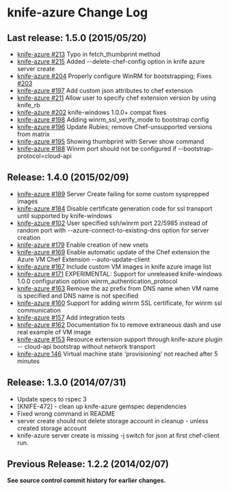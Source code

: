 # knife-azure Change Log

## Last release: 1.5.0 (2015/05/20)
* [knife-azure #213](https://github.com/chef/knife-azure/pull/213) Typo in fetch_thumbprint method
* [knife-azure #215](https://github.com/chef/knife-azure/pull/215) Added --delete-chef-config option in knife azure server create
* [knife-azure #204](https://github.com/chef/knife-azure/pull/204) Properly configure WinRM for bootstrapping; Fixes [#203](https://github.com/chef/knife-azure/pull/203)
* [knife-azure #197](https://github.com/chef/knife-azure/pull/197) Add custom json attributes to chef extension
* [knife-azure #211](https://github.com/chef/knife-azure/pull/211) Allow user to specify chef extension version by using knife_rb
* [knife-azure #202](https://github.com/chef/knife-azure/pull/202) knife-windows 1.0.0+ compat fixes
* [knife-azure #198](https://github.com/chef/knife-azure/pull/198) Adding winrm_ssl_verify_mode to bootstrap config
* [knife-azure #196](https://github.com/chef/knife-azure/pull/196) Update Rubies; remove Chef-unsupported versions from matrix
* [knife-azure #195](https://github.com/chef/knife-azure/pull/195) Showing thumbprint with Server show command
* [knife-azure #188](https://github.com/chef/knife-azure/pull/188) Winrm port should not be configured if --bootstrap-protocol=cloud-api

## Release: 1.4.0 (2015/02/09)
* [knife-azure #189](https://github.com/chef/knife-azure/issues/189) Server Create failing for some custom sysprepped images
* [knife-azure #184](https://github.com/chef/knife-azure/pull/184) Disable certificate generation code for ssl transport until supported by knife-windows
* [knife-azure #102](https://github.com/chef/knife-azure/pull/102) User specified ssh/winrm port 22/5985 instead of random port with --azure-connect-to-existing-dns option for server creation
* [knife-azure #179](https://github.com/chef/knife-azure/pull/179) Enable creation of new vnets
* [knife-azure #169](https://github.com/chef/knife-azure/pull/169) Enable automatic update of the Chef extension the Azure VM Chef Extension --auto-update-client
* [knife-azure #167](https://github.com/chef/knife-azure/pull/167) Include custom VM images in knife azure image list
* [knife-azure #171](https://github.com/chef/knife-azure/pull/171) EXPERIMENTAL: Support for unreleased knife-windows 1.0.0 configuration option winrm\_authentication\_protocol
* [knife-azure #163](https://github.com/chef/knife-azure/pull/163) Remove the az prefix from DNS name when VM name is specified and DNS name is not specified
* [knife-azure #160](https://github.com/chef/knife-azure/pull/160) Support for adding winrm SSL certificate, for winrm ssl communication
* [knife-azure #157](https://github.com/chef/knife-azure/pull/157) Add integration tests
* [knife-azure #162](https://github.com/chef/knife-azure/pull/162) Documentation fix to remove extraneous dash and use real example of VM image
* [knife-azure #153](https://github.com/chef/knife-azure/pull/153) Resource extension support through knife-azure plugin -- cloud-api bootstrap without network transport
* [knife-azure 146](https://github.com/chef/knife-azure/pull/146) Virtual machine state 'provisioning' not reached after 5 minutes

## Release: 1.3.0 (2014/07/31)
* Update specs to rspec 3
* [KNIFE-472] - clean up knife-azure gemspec dependencies
* Fixed wrong command in README
* server create should not delete storage account in cleanup - unless created storage account
* knife-azure server create is missing -j switch for json at first chef-client run.

## Previous  Release: 1.2.2 (2014/02/07)

**See source control commit history for earlier changes.**




